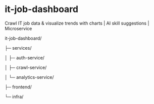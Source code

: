 # it-job-dashboard

Crawl IT job data \& visualize trends with charts | AI skill suggestions | Microservice



it-job-dashboard/

├─ services/

│  ├─ auth-service/

│  ├─ crawl-service/

│  └─ analytics-service/

├─ frontend/

└─ infra/






